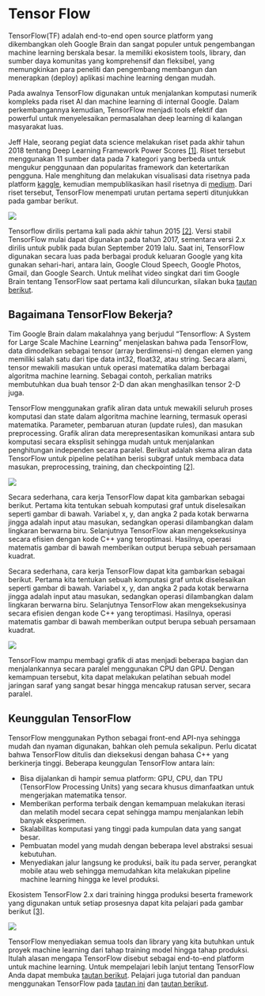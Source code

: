 # Tensor Flow

TensorFlow(TF) adalah end-to-end open source platform yang dikembangkan oleh Google Brain dan sangat populer untuk pengembangan machine learning berskala besar. Ia memiliki ekosistem tools, library, dan sumber daya komunitas yang komprehensif dan fleksibel, yang memungkinkan para peneliti dan pengembang membangun dan menerapkan (deploy) aplikasi machine learning dengan mudah.

Pada awalnya TensorFlow digunakan untuk menjalankan komputasi numerik kompleks pada riset AI dan machine learning di internal Google. Dalam perkembangannya kemudian, TensorFlow menjadi tools efektif dan powerful untuk menyelesaikan permasalahan deep learning di kalangan  masyarakat luas. 

Jeff Hale, seorang pegiat data science melakukan riset pada akhir tahun 2018 tentang Deep Learning Framework Power Scores [[1]](https://github.com/fadhilhaka/Basic-Machine-Learning/tree/main/reference). Riset tersebut menggunakan 11 sumber data pada 7 kategori yang berbeda untuk mengukur penggunaan dan popularitas framework dan ketertarikan pengguna. Hale menghitung dan melakukan visualisasi data risetnya pada platform [kaggle](https://www.kaggle.com/discdiver/deep-learning-framework-power-scores-2018), kemudian mempublikasikan hasil risetnya di [medium](https://towardsdatascience.com/deep-learning-framework-power-scores-2018-23607ddf297a). Dari riset tersebut, TensorFlow menempati urutan pertama seperti ditunjukkan pada gambar berikut.

![](https://d17ivq9b7rppb3.cloudfront.net/original/academy/2021041609383927e174a211c642bf437b1405ac70efe4.jpeg)

Tensorflow dirilis pertama kali pada akhir tahun 2015 [[2]](https://github.com/fadhilhaka/Basic-Machine-Learning/tree/main/reference). Versi stabil TensorFlow mulai dapat digunakan pada tahun 2017, sementara versi 2.x dirilis untuk publik pada bulan September 2019 lalu. Saat ini, TensorFlow digunakan secara luas pada berbagai produk keluaran Google yang kita gunakan sehari-hari, antara lain, Google Cloud Speech, Google Photos, Gmail, dan Google Search. Untuk melihat video singkat dari tim Google Brain tentang TensorFlow saat pertama kali diluncurkan, silakan buka [tautan berikut](https://www.youtube.com/watch?v=oZikw5k_2FM).

## Bagaimana TensorFlow Bekerja?

Tim Google Brain dalam makalahnya yang berjudul “Tensorflow: A System for Large Scale Machine Learning”  menjelaskan bahwa pada TensorFlow, data dimodelkan sebagai tensor (array berdimensi-n) dengan elemen yang memiliki salah satu dari tipe data int32, float32, atau string. Secara alami, tensor mewakili masukan untuk operasi matematika dalam berbagai algoritma machine learning. Sebagai contoh, perkalian matriks membutuhkan dua buah tensor 2-D dan akan menghasilkan tensor 2-D juga. 

TensorFlow menggunakan grafik aliran data untuk mewakili seluruh proses komputasi dan state dalam algoritma machine learning, termasuk operasi matematika. Parameter, pembaruan aturan (update rules), dan masukan preprocessing. Grafik aliran data merepresentasikan komunikasi antara sub komputasi secara eksplisit sehingga mudah untuk menjalankan penghitungan independen secara paralel. Berikut adalah skema aliran data TensorFlow untuk pipeline pelatihan berisi subgraf untuk membaca data masukan, preprocessing, training, dan checkpointing [[2]](https://github.com/fadhilhaka/Basic-Machine-Learning/tree/main/reference).

![](https://d17ivq9b7rppb3.cloudfront.net/original/academy/2021041609383823c2d6b3f6f553e39fffcff74726b92a.jpeg)

Secara sederhana, cara kerja TensorFlow dapat kita gambarkan sebagai berikut. Pertama kita tentukan sebuah komputasi graf untuk diselesaikan seperti gambar di bawah. Variabel x, y, dan angka 2 pada kotak berwarna jingga adalah input atau masukan, sedangkan operasi dilambangkan dalam lingkaran berwarna biru. Selanjutnya TensorFlow akan mengeksekusinya secara efisien dengan kode C++ yang teroptimasi. Hasilnya, operasi matematis gambar di bawah memberikan output berupa sebuah persamaan kuadrat.

Secara sederhana, cara kerja TensorFlow dapat kita gambarkan sebagai berikut. Pertama kita tentukan sebuah komputasi graf untuk diselesaikan seperti gambar di bawah. Variabel x, y, dan angka 2 pada kotak berwarna jingga adalah input atau masukan, sedangkan operasi dilambangkan dalam lingkaran berwarna biru. Selanjutnya TensorFlow akan mengeksekusinya secara efisien dengan kode C++ yang teroptimasi. Hasilnya, operasi matematis gambar di bawah memberikan output berupa sebuah persamaan kuadrat.

![](https://d17ivq9b7rppb3.cloudfront.net/original/academy/202104160938380ab8aeb723350605cd6afc0381983c8f.jpeg)

TensorFlow mampu membagi grafik di atas menjadi beberapa bagian dan menjalankannya secara paralel menggunakan CPU dan GPU. Dengan kemampuan tersebut, kita dapat melakukan pelatihan sebuah model jaringan saraf yang sangat besar hingga mencakup ratusan server, secara paralel. 

## Keunggulan TensorFlow

TensorFlow menggunakan Python sebagai front-end API-nya sehingga mudah dan nyaman digunakan, bahkan oleh pemula sekalipun. Perlu dicatat bahwa TensorFlow ditulis dan dieksekusi dengan bahasa C++ yang berkinerja tinggi. Beberapa keunggulan TensorFlow antara lain:

* Bisa dijalankan di hampir semua platform: GPU, CPU, dan TPU (TensorFlow Processing Units) yang secara khusus dimanfaatkan untuk mengerjakan matematika tensor. 
* Memberikan performa terbaik dengan kemampuan melakukan iterasi dan melatih model secara cepat sehingga mampu menjalankan lebih banyak eksperimen.
* Skalabilitas komputasi yang tinggi pada kumpulan data yang sangat besar.
* Pembuatan model yang mudah dengan beberapa level abstraksi sesuai kebutuhan.
* Menyediakan jalur langsung ke produksi, baik itu pada server, perangkat mobile atau web sehingga memudahkan kita melakukan pipeline machine learning hingga ke level produksi.

Ekosistem TensorFlow 2.x dari training hingga produksi beserta framework yang digunakan untuk setiap prosesnya dapat kita pelajari pada gambar berikut [[3]](https://github.com/fadhilhaka/Basic-Machine-Learning/tree/main/reference).

![](https://d17ivq9b7rppb3.cloudfront.net/original/academy/20210416093839b2f5741e10429c741a378562c4001728.jpeg)

TensorFlow menyediakan semua tools dan library yang kita butuhkan untuk proyek machine learning dari tahap training model hingga tahap produksi. Itulah alasan mengapa TensorFlow disebut sebagai end-to-end platform untuk machine learning. Untuk mempelajari lebih lanjut tentang TensorFlow Anda dapat membuka [tautan berikut](https://www.tensorflow.org/). Pelajari juga tutorial dan panduan menggunakan TensorFlow pada [tautan ini](https://www.tensorflow.org/tutorials) dan [tautan berikut](https://www.tensorflow.org/guide).